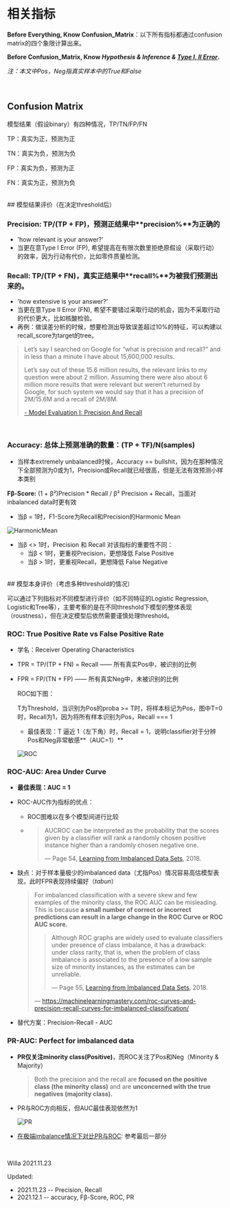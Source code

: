 # 相关指标

**Before Everything, Know Confusion_Matrix**：以下所有指标都通过confusion matrix的四个象限计算出来。

**Before Confusion_Matrix, Know *Hypothesis & Inference & [Type I, II Error](/.TypeError.md)*.**

*注：本文中Pos，Neg指真实样本中的True和False*

<br>



## **Confusion Matrix**

模型结果（假设binary）有四种情况，TP/TN/FP/FN

TP：真实为正，预测为正

TN：真实为负，预测为负

FP：真实为负，预测为正

FN：真实为正，预测为负


<br>
## 模型结果评价（在决定threshold后）

### **Precision**: TP/(TP + FP)，预测正结果中**precision%**为正确的

- 'how relevant is your answer?'
- 当更在意Type I Error (FP), 希望提高在有限次数里拒绝原假设（采取行动）的效率，因为行动有代价，比如零件质量检测。

### **Recall**: TP/(TP + FN)，真实正结果中**recall%**为被我们预测出来的。

- 'how extensive is your answer?'
- 当更在意Type II Error (FN), 希望不要错过采取行动的机会，因为不采取行动的代价更大，比如核酸检验。
- 再例：做误差分析的时候，想要检测出导致误差超过10%的特征，可以构建以recall_score为target的tree。

> Let’s say I searched on Google for “what is precision and recall?” and in less than a minute I have about 15,600,000 results.
>
> Let’s say out of these 15.6 million results, the relevant links to my question were about 2 million. Assuming there were also about 6 million more results that were relevant but weren’t returned by Google, for such system we would say that it has a precision of 2M/15.6M and a recall of 2M/8M.
>
> [- Model Evaluation I: Precision And Recall](https://towardsdatascience.com/model-evaluation-i-precision-and-recall-166ddb257c7b)

<br>

### **Accuracy**: 总体上预测准确的数量：(TP + TF)/N(samples)

- 当样本extremely unbalanced时候，Accuracy == bullshit，因为在那种情况下全部预测为0或为1，Precision或Recall就已经很高，但是无法有效预测小样本类别

**Fβ-Score:** (1 + β²)Precision * Recall / β² Precision + Recall，当面对inbalanced data时更有效

- 当β = 1时，F1-Score为Recall和Precision的Harmonic Mean

![HarmonicMean](../assets/Harmonic_mean_3D_plot_from_0_to_100.png)

- 当β <> 1时，Precision 和 Recall 对该指标的重要性不同：
  - 当β < 1时，更重视Precision，更想降低 False Positive
  - 当β > 1时，更重视Recall，更想降低 False Negative


<br>
## 模型本身评价（考虑多种threshold的情况）

可以通过下列指标对不同模型进行评价（如不同特征的Logistic Regression, Logistic和Tree等），主要考察的是在不同threshold下模型的整体表现（roustness），但在决定模型后依然需要谨慎处理threshold。

### ROC: True Positive Rate vs False Positive Rate

- 学名：Receiver Operating Characteristics

- TPR = TP/(TP + FN) = Recall —— 所有真实Pos中，被识别的比例

- FPR = FP/(TN + FP)  —— 所有真实Neg中，未被识别的比例

  ROC如下图：

  T为Threshold，当识别为Pos的proba >= T时，将样本标记为Pos，图中T=0时，Recall为1，因为将所有样本识别为Pos，Recall === 1

  - 最佳表现：T 逼近 1（左下角）时，Recall = 1，说明classifier对于分辨Pos和Neg非常敏感**（AUC=1）**

  ![ROC](../assets/ROC_1.png)

### ROC-AUC: Area Under Curve

- **最佳表现：AUC = 1**

- ROC-AUC作为指标的优点：

  - ROC图难以在多个模型间进行比较

  - > AUCROC can be interpreted as the probability that the scores given by a classifier will rank a randomly chosen positive instance higher than a randomly chosen negative one.
    >
    > — Page 54, [Learning from Imbalanced Data Sets](https://amzn.to/307Xlva), 2018.

- 缺点：对于样本量极少的imbalanced data（尤指Pos）情况容易高估模型表现，此时FPR表现持续偏好（*tabun*）

  > For imbalanced classification with a severe skew and few examples of the minority class, the ROC AUC can be misleading. This is because **a small number of correct or incorrect predictions can result in a large change in the ROC Curve or ROC AUC score.**
  >
  > > Although ROC graphs are widely used to evaluate classifiers under presence of class imbalance, it has a drawback: under class rarity, that is, when the problem of class imbalance is associated to the presence of a low sample size of minority instances, as the estimates can be unreliable.
  > >
  > > — Page 55, [Learning from Imbalanced Data Sets](https://amzn.to/307Xlva), 2018.
  >
  > — https://machinelearningmastery.com/roc-curves-and-precision-recall-curves-for-imbalanced-classification/

- 替代方案：Precision-Recall - AUC



### PR-AUC: Perfect for imbalanced data

- **PR仅关注minority class(Positive)**，而ROC关注了Pos和Neg（Minority & Majority）

  > Both the precision and the recall are **focused on the positive class (the minority class)** and are **unconcerned with the true negatives (majority class).** 

- PR与ROC方向相反，但AUC最佳表现依然为1

  ![PR](../assets/Precision-Recall-Curve-of-a-Logistic-Regression-Model-and-a-No-Skill-Classifier2.png)

- [在极端imbalance情况下对比PR与ROC](https://machinelearningmastery.com/roc-curves-and-precision-recall-curves-for-imbalanced-classification/): 参考最后一部分

<br>

Willa	2021.11.23

Updated: 

- 2021.11.23 -- Precision, Recall
- 2021.12.1 -- accuracy, Fβ-Score, ROC, PR

